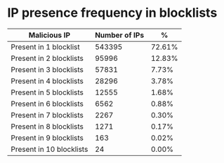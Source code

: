 # IP presence frequency in blocklists
| Malicious IP | Number of IPs | % |
|----|----|----|
| Present in 1 blocklist | 543395 | 72.61% |
| Present in 2 blocklists | 95996 | 12.83% |
| Present in 3 blocklists | 57831 | 7.73% |
| Present in 4 blocklists | 28296 | 3.78% |
| Present in 5 blocklists | 12555 | 1.68% |
| Present in 6 blocklists | 6562 | 0.88% |
| Present in 7 blocklists | 2267 | 0.30% |
| Present in 8 blocklists | 1271 | 0.17% |
| Present in 9 blocklists | 163 | 0.02% |
| Present in 10 blocklists | 24 | 0.00% |
